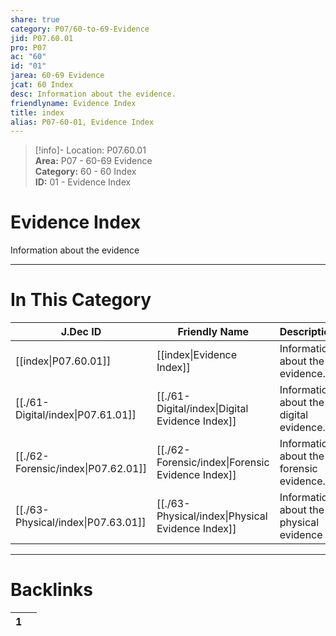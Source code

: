 ```yaml
---  
share: true  
category: P07/60-to-69-Evidence  
jid: P07.60.01  
pro: P07  
ac: "60"  
id: "01"  
jarea: 60-69 Evidence  
jcat: 60 Index  
desc: Information about the evidence.  
friendlyname: Evidence Index  
title: index  
alias: P07-60-01, Evidence Index  
---  
```

  
>[!info]- Location: P07.60.01  
>**Area:** P07 - 60-69 Evidence  
>**Category:** 60 - 60 Index  
>**ID:** 01 - Evidence Index  
  
# Evidence Index  
  
Information about the evidence  
  
  
  
---  
# In This Category  
  
| J.Dec ID                                                                       | Friendly Name                                                                                | Description                              |  
| ------------------------------------------------------------------------------ | -------------------------------------------------------------------------------------------- | ---------------------------------------- |  
| [[index\|P07.60.01]]             | [[index\|Evidence Index]]                      | Information about the evidence.          |  
| [[./61-Digital/index\|P07.61.01]]  | [[./61-Digital/index\|Digital Evidence Index]]   | Information about the digital evidence.  |  
| [[./62-Forensic/index\|P07.62.01]] | [[./62-Forensic/index\|Forensic Evidence Index]] | Information about the forensic evidence. |  
| [[./63-Physical/index\|P07.63.01]] | [[./63-Physical/index\|Physical Evidence Index]] | Information about the physical evidence  |  
  
  
---  
# Backlinks  
<div><table class="dataview table-view-table"><thead class="table-view-thead"><tr class="table-view-tr-header"><th class="table-view-th"><span></span><span class="dataview small-text">1</span></th><th class="table-view-th"><span></span></th></tr></thead><tbody class="table-view-tbody"></tbody></table></div>